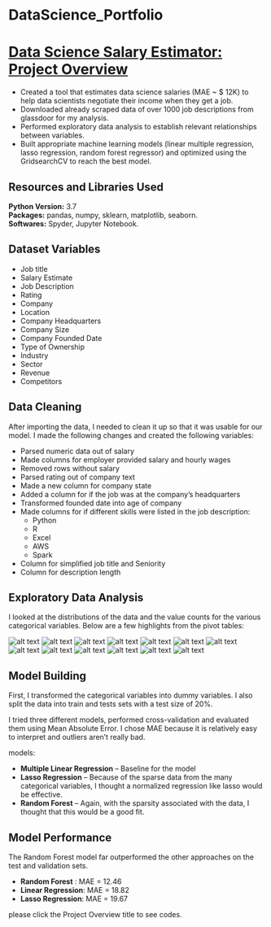 # DataScience_Portfolio


# [Data Science Salary Estimator: Project Overview](https://github.com/fyxx10/SalaryEstimator_proj)
* Created a tool that estimates data science salaries (MAE ~ $ 12K) to help data scientists negotiate their income when they get a job.
* Downloaded already scraped data of over 1000 job descriptions from glassdoor for my analysis.
* Performed exploratory data analysis to establish relevant relationships between variables. 
* Built appropriate machine learning models (linear multiple regression, lasso regression, random forest regressor) and optimized using the GridsearchCV to reach the best model. 


## Resources and Libraries Used 
**Python Version:** 3.7  
**Packages:** pandas, numpy, sklearn, matplotlib, seaborn.  
**Softwares:**  Spyder, Jupyter Notebook.


## Dataset Variables
*	Job title
*	Salary Estimate
*	Job Description
*	Rating
*	Company 
*	Location
*	Company Headquarters 
*	Company Size
*	Company Founded Date
*	Type of Ownership 
*	Industry
*	Sector
*	Revenue
*	Competitors 


## Data Cleaning
After importing the data, I needed to clean it up so that it was usable for our model. I made the following changes and created the following variables:

*	Parsed numeric data out of salary 
*	Made columns for employer provided salary and hourly wages 
*	Removed rows without salary 
*	Parsed rating out of company text 
*	Made a new column for company state 
*	Added a column for if the job was at the company’s headquarters 
*	Transformed founded date into age of company 
*	Made columns for if different skills were listed in the job description:
    * Python  
    * R  
    * Excel  
    * AWS  
    * Spark 
*	Column for simplified job title and Seniority 
*	Column for description length 


## Exploratory Data Analysis
I looked at the distributions of the data and the value counts for the various categorical variables. Below are a few highlights from the pivot tables:

![alt text](https://github.com/fyxx10/SalaryEstimator_proj/blob/main/avg_salary_hist.png)
![alt text](https://github.com/fyxx10/SalaryEstimator_proj/blob/main/age_avgS_rate_boxplot.png)
![alt text](https://github.com/fyxx10/SalaryEstimator_proj/blob/main/heatmap_corr.png)
![alt text](https://github.com/fyxx10/SalaryEstimator_proj/blob/main/No_employees_barplot.png)
![alt text](https://github.com/fyxx10/SalaryEstimator_proj/blob/main/Ownership_barplot.png)
![alt text](https://github.com/fyxx10/SalaryEstimator_proj/blob/main/Industry_barplot.png)
![alt text](https://github.com/fyxx10/SalaryEstimator_proj/blob/main/Sector_barplot.png)
![alt text](https://github.com/fyxx10/SalaryEstimator_proj/blob/main/Revenue_barplot.png)
![alt text](https://github.com/fyxx10/SalaryEstimator_proj/blob/main/state_barplot.png)
![alt text](https://github.com/fyxx10/SalaryEstimator_proj/blob/main/job_type_barplot.png)
![alt text](https://github.com/fyxx10/SalaryEstimator_proj/blob/main/top20_location_barplot.png)
![alt text](https://github.com/fyxx10/SalaryEstimator_proj/blob/main/top20_HQ_barplot.png)
![alt text](https://github.com/fyxx10/SalaryEstimator_proj/blob/main/top20_companyName_barplot.png)


## Model Building 
First, I transformed the categorical variables into dummy variables. I also split the data into train and tests sets with a test size of 20%.   

I tried three different models, performed cross-validation and evaluated them using Mean Absolute Error. 
I chose MAE because it is relatively easy to interpret and outliers aren’t really bad.

models:
*	**Multiple Linear Regression** – Baseline for the model
*	**Lasso Regression** – Because of the sparse data from the many categorical variables, I thought a normalized regression like lasso would be effective.
*	**Random Forest** – Again, with the sparsity associated with the data, I thought that this would be a good fit. 


## Model Performance
The Random Forest model far outperformed the other approaches on the test and validation sets. 
*	**Random Forest** : MAE = 12.46
*	**Linear Regression**: MAE = 18.82
*	**Lasso Regression**: MAE = 19.67


please click the Project Overview title to see codes.

